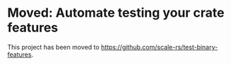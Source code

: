 # Moved: Automate testing your crate features

This project has been moved to <https://github.com/scale-rs/test-binary-features>.

